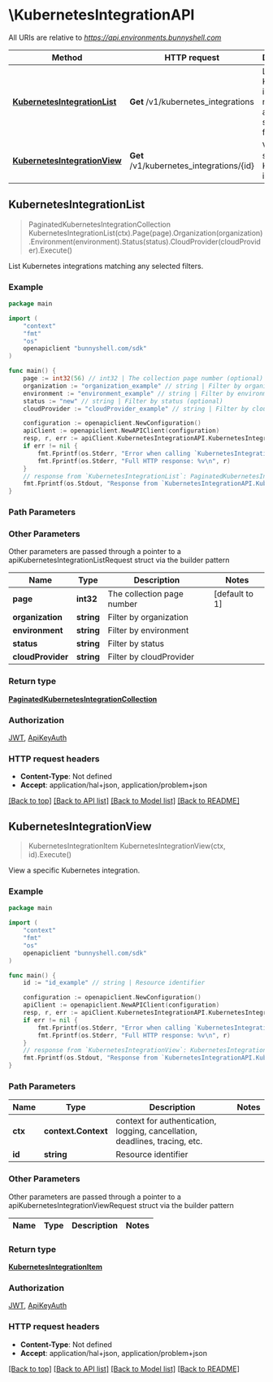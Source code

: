 # \KubernetesIntegrationAPI

All URIs are relative to *https://api.environments.bunnyshell.com*

Method | HTTP request | Description
------------- | ------------- | -------------
[**KubernetesIntegrationList**](KubernetesIntegrationAPI.md#KubernetesIntegrationList) | **Get** /v1/kubernetes_integrations | List Kubernetes integrations matching any selected filters.
[**KubernetesIntegrationView**](KubernetesIntegrationAPI.md#KubernetesIntegrationView) | **Get** /v1/kubernetes_integrations/{id} | View a specific Kubernetes integration.



## KubernetesIntegrationList

> PaginatedKubernetesIntegrationCollection KubernetesIntegrationList(ctx).Page(page).Organization(organization).Environment(environment).Status(status).CloudProvider(cloudProvider).Execute()

List Kubernetes integrations matching any selected filters.



### Example

```go
package main

import (
    "context"
    "fmt"
    "os"
    openapiclient "bunnyshell.com/sdk"
)

func main() {
    page := int32(56) // int32 | The collection page number (optional) (default to 1)
    organization := "organization_example" // string | Filter by organization (optional)
    environment := "environment_example" // string | Filter by environment (optional)
    status := "new" // string | Filter by status (optional)
    cloudProvider := "cloudProvider_example" // string | Filter by cloudProvider (optional)

    configuration := openapiclient.NewConfiguration()
    apiClient := openapiclient.NewAPIClient(configuration)
    resp, r, err := apiClient.KubernetesIntegrationAPI.KubernetesIntegrationList(context.Background()).Page(page).Organization(organization).Environment(environment).Status(status).CloudProvider(cloudProvider).Execute()
    if err != nil {
        fmt.Fprintf(os.Stderr, "Error when calling `KubernetesIntegrationAPI.KubernetesIntegrationList``: %v\n", err)
        fmt.Fprintf(os.Stderr, "Full HTTP response: %v\n", r)
    }
    // response from `KubernetesIntegrationList`: PaginatedKubernetesIntegrationCollection
    fmt.Fprintf(os.Stdout, "Response from `KubernetesIntegrationAPI.KubernetesIntegrationList`: %v\n", resp)
}
```

### Path Parameters



### Other Parameters

Other parameters are passed through a pointer to a apiKubernetesIntegrationListRequest struct via the builder pattern


Name | Type | Description  | Notes
------------- | ------------- | ------------- | -------------
 **page** | **int32** | The collection page number | [default to 1]
 **organization** | **string** | Filter by organization | 
 **environment** | **string** | Filter by environment | 
 **status** | **string** | Filter by status | 
 **cloudProvider** | **string** | Filter by cloudProvider | 

### Return type

[**PaginatedKubernetesIntegrationCollection**](PaginatedKubernetesIntegrationCollection.md)

### Authorization

[JWT](../README.md#JWT), [ApiKeyAuth](../README.md#ApiKeyAuth)

### HTTP request headers

- **Content-Type**: Not defined
- **Accept**: application/hal+json, application/problem+json

[[Back to top]](#) [[Back to API list]](../README.md#documentation-for-api-endpoints)
[[Back to Model list]](../README.md#documentation-for-models)
[[Back to README]](../README.md)


## KubernetesIntegrationView

> KubernetesIntegrationItem KubernetesIntegrationView(ctx, id).Execute()

View a specific Kubernetes integration.



### Example

```go
package main

import (
    "context"
    "fmt"
    "os"
    openapiclient "bunnyshell.com/sdk"
)

func main() {
    id := "id_example" // string | Resource identifier

    configuration := openapiclient.NewConfiguration()
    apiClient := openapiclient.NewAPIClient(configuration)
    resp, r, err := apiClient.KubernetesIntegrationAPI.KubernetesIntegrationView(context.Background(), id).Execute()
    if err != nil {
        fmt.Fprintf(os.Stderr, "Error when calling `KubernetesIntegrationAPI.KubernetesIntegrationView``: %v\n", err)
        fmt.Fprintf(os.Stderr, "Full HTTP response: %v\n", r)
    }
    // response from `KubernetesIntegrationView`: KubernetesIntegrationItem
    fmt.Fprintf(os.Stdout, "Response from `KubernetesIntegrationAPI.KubernetesIntegrationView`: %v\n", resp)
}
```

### Path Parameters


Name | Type | Description  | Notes
------------- | ------------- | ------------- | -------------
**ctx** | **context.Context** | context for authentication, logging, cancellation, deadlines, tracing, etc.
**id** | **string** | Resource identifier | 

### Other Parameters

Other parameters are passed through a pointer to a apiKubernetesIntegrationViewRequest struct via the builder pattern


Name | Type | Description  | Notes
------------- | ------------- | ------------- | -------------


### Return type

[**KubernetesIntegrationItem**](KubernetesIntegrationItem.md)

### Authorization

[JWT](../README.md#JWT), [ApiKeyAuth](../README.md#ApiKeyAuth)

### HTTP request headers

- **Content-Type**: Not defined
- **Accept**: application/hal+json, application/problem+json

[[Back to top]](#) [[Back to API list]](../README.md#documentation-for-api-endpoints)
[[Back to Model list]](../README.md#documentation-for-models)
[[Back to README]](../README.md)


